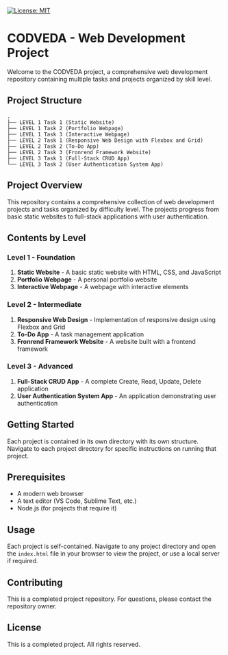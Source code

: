 [![License: MIT](https://img.shields.io/badge/License-MIT-yellow.svg)](https://opensource.org/licenses/MIT)
# CODVEDA - Web Development Project


Welcome to the CODVEDA project, a comprehensive web development repository containing multiple tasks and projects organized by skill level.

## Project Structure

```
.
├── LEVEL 1 Task 1 (Static Website)
├── LEVEL 1 Task 2 (Portfolio Webpage)
├── LEVEL 1 Task 3 (Interactive Webpage)
├── LEVEL 2 Task 1 (Responsive Web Design with Flexbox and Grid)
├── LEVEL 2 Task 2 (To-Do App)
├── LEVEL 2 Task 3 (Fronrend Framework Website)
├── LEVEL 3 Task 1 (Full-Stack CRUD App)
└── LEVEL 3 Task 2 (User Authentication System App)
```

## Project Overview

This repository contains a comprehensive collection of web development projects and tasks organized by difficulty level. The projects progress from basic static websites to full-stack applications with user authentication.

## Contents by Level

### Level 1 - Foundation
1. **Static Website** - A basic static website with HTML, CSS, and JavaScript
2. **Portfolio Webpage** - A personal portfolio website
3. **Interactive Webpage** - A webpage with interactive elements

### Level 2 - Intermediate
1. **Responsive Web Design** - Implementation of responsive design using Flexbox and Grid
2. **To-Do App** - A task management application
3. **Fronrend Framework Website** - A website built with a frontend framework

### Level 3 - Advanced
1. **Full-Stack CRUD App** - A complete Create, Read, Update, Delete application
2. **User Authentication System App** - An application demonstrating user authentication

## Getting Started

Each project is contained in its own directory with its own structure. Navigate to each project directory for specific instructions on running that project.

## Prerequisites

- A modern web browser
- A text editor (VS Code, Sublime Text, etc.)
- Node.js (for projects that require it)

## Usage

Each project is self-contained. Navigate to any project directory and open the `index.html` file in your browser to view the project, or use a local server if required.

## Contributing

This is a completed project repository. For questions, please contact the repository owner.

## License

This is a completed project. All rights reserved.
